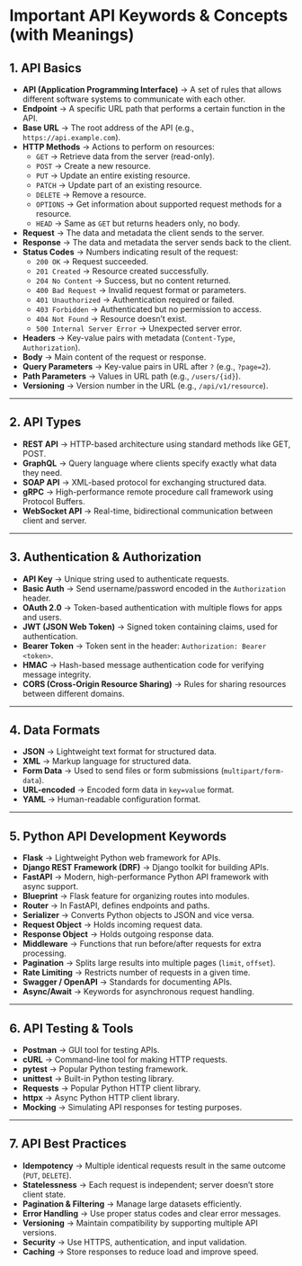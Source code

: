 # Important API Keywords & Concepts (with Meanings)

## 1. API Basics

- **API (Application Programming Interface)** → A set of rules that allows different software systems to communicate with each other.
- **Endpoint** → A specific URL path that performs a certain function in the API.
- **Base URL** → The root address of the API (e.g., `https://api.example.com`).
- **HTTP Methods** → Actions to perform on resources:
  - `GET` → Retrieve data from the server (read-only).
  - `POST` → Create a new resource.
  - `PUT` → Update an entire existing resource.
  - `PATCH` → Update part of an existing resource.
  - `DELETE` → Remove a resource.
  - `OPTIONS` → Get information about supported request methods for a resource.
  - `HEAD` → Same as `GET` but returns headers only, no body.
- **Request** → The data and metadata the client sends to the server.
- **Response** → The data and metadata the server sends back to the client.
- **Status Codes** → Numbers indicating result of the request:
  - `200 OK` → Request succeeded.
  - `201 Created` → Resource created successfully.
  - `204 No Content` → Success, but no content returned.
  - `400 Bad Request` → Invalid request format or parameters.
  - `401 Unauthorized` → Authentication required or failed.
  - `403 Forbidden` → Authenticated but no permission to access.
  - `404 Not Found` → Resource doesn’t exist.
  - `500 Internal Server Error` → Unexpected server error.
- **Headers** → Key-value pairs with metadata (`Content-Type`, `Authorization`).
- **Body** → Main content of the request or response.
- **Query Parameters** → Key-value pairs in URL after `?` (e.g., `?page=2`).
- **Path Parameters** → Values in URL path (e.g., `/users/{id}`).
- **Versioning** → Version number in the URL (e.g., `/api/v1/resource`).

---

## 2. API Types

- **REST API** → HTTP-based architecture using standard methods like GET, POST.
- **GraphQL** → Query language where clients specify exactly what data they need.
- **SOAP API** → XML-based protocol for exchanging structured data.
- **gRPC** → High-performance remote procedure call framework using Protocol Buffers.
- **WebSocket API** → Real-time, bidirectional communication between client and server.

---

## 3. Authentication & Authorization

- **API Key** → Unique string used to authenticate requests.
- **Basic Auth** → Send username/password encoded in the `Authorization` header.
- **OAuth 2.0** → Token-based authentication with multiple flows for apps and users.
- **JWT (JSON Web Token)** → Signed token containing claims, used for authentication.
- **Bearer Token** → Token sent in the header: `Authorization: Bearer <token>`.
- **HMAC** → Hash-based message authentication code for verifying message integrity.
- **CORS (Cross-Origin Resource Sharing)** → Rules for sharing resources between different domains.

---

## 4. Data Formats

- **JSON** → Lightweight text format for structured data.
- **XML** → Markup language for structured data.
- **Form Data** → Used to send files or form submissions (`multipart/form-data`).
- **URL-encoded** → Encoded form data in `key=value` format.
- **YAML** → Human-readable configuration format.

---

## 5. Python API Development Keywords

- **Flask** → Lightweight Python web framework for APIs.
- **Django REST Framework (DRF)** → Django toolkit for building APIs.
- **FastAPI** → Modern, high-performance Python API framework with async support.
- **Blueprint** → Flask feature for organizing routes into modules.
- **Router** → In FastAPI, defines endpoints and paths.
- **Serializer** → Converts Python objects to JSON and vice versa.
- **Request Object** → Holds incoming request data.
- **Response Object** → Holds outgoing response data.
- **Middleware** → Functions that run before/after requests for extra processing.
- **Pagination** → Splits large results into multiple pages (`limit`, `offset`).
- **Rate Limiting** → Restricts number of requests in a given time.
- **Swagger / OpenAPI** → Standards for documenting APIs.
- **Async/Await** → Keywords for asynchronous request handling.

---

## 6. API Testing & Tools

- **Postman** → GUI tool for testing APIs.
- **cURL** → Command-line tool for making HTTP requests.
- **pytest** → Popular Python testing framework.
- **unittest** → Built-in Python testing library.
- **Requests** → Popular Python HTTP client library.
- **httpx** → Async Python HTTP client library.
- **Mocking** → Simulating API responses for testing purposes.

---

## 7. API Best Practices

- **Idempotency** → Multiple identical requests result in the same outcome (`PUT`, `DELETE`).
- **Statelessness** → Each request is independent; server doesn’t store client state.
- **Pagination & Filtering** → Manage large datasets efficiently.
- **Error Handling** → Use proper status codes and clear error messages.
- **Versioning** → Maintain compatibility by supporting multiple API versions.
- **Security** → Use HTTPS, authentication, and input validation.
- **Caching** → Store responses to reduce load and improve speed.
